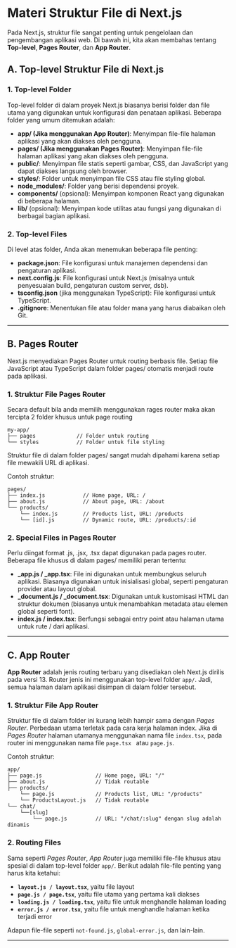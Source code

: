 # Materi Struktur File di Next.js

Pada Next.js, struktur file sangat penting untuk pengelolaan dan pengembangan aplikasi web. Di bawah ini, kita akan membahas tentang **Top-level**, **Pages Router**, dan **App Router**.

## A. Top-level Struktur File di Next.js

### 1. Top-level Folder
Top-level folder di dalam proyek Next.js biasanya berisi folder dan file utama yang digunakan untuk konfigurasi dan penataan aplikasi. Beberapa folder yang umum ditemukan adalah:

- **app/ (Jika menggunakan App Router)**: Menyimpan file-file halaman aplikasi yang akan diakses oleh pengguna.
- **pages/ (Jika menggunakan Pages Router)**: Menyimpan file-file halaman aplikasi yang akan diakses oleh pengguna.
- **public/**: Menyimpan file statis seperti gambar, CSS, dan JavaScript yang dapat diakses langsung oleh browser.
- **styles/**: Folder untuk menyimpan file CSS atau file styling global.
- **node_modules/**: Folder yang berisi dependensi proyek.
- **components/** (opsional): Menyimpan komponen React yang digunakan di beberapa halaman.
- **lib/** (opsional): Menyimpan kode utilitas atau fungsi yang digunakan di berbagai bagian aplikasi.

### 2. Top-level Files
Di level atas folder, Anda akan menemukan beberapa file penting:

- **package.json**: File konfigurasi untuk manajemen dependensi dan pengaturan aplikasi.
- **next.config.js**: File konfigurasi untuk Next.js (misalnya untuk penyesuaian build, pengaturan custom server, dsb).
- **tsconfig.json** (jika menggunakan TypeScript): File konfigurasi untuk TypeScript.
- **.gitignore**: Menentukan file atau folder mana yang harus diabaikan oleh Git.

---

## B. Pages Router

Next.js menyediakan Pages Router untuk routing berbasis file. Setiap file JavaScript atau TypeScript dalam folder pages/ otomatis menjadi route pada aplikasi.

### 1. Struktur File Pages Router
Secara default bila anda memilih menggunakan rages router maka akan tercipta 2 folder khusus untuk page routing
```text
my-app/
├── pages             // Folder untuk routing
└── styles            // Folder untuk file styling
```

Struktur file di dalam folder pages/ sangat mudah dipahami karena setiap file mewakili URL di aplikasi.

Contoh struktur:

```text
pages/
├── index.js            // Home page, URL: /
├── about.js            // About page, URL: /about
└── products/
    └── index.js        // Products list, URL: /products
    └── [id].js         // Dynamic route, URL: /products/:id
```

### 2. Special Files in Pages Router
Perlu diingat format .js, .jsx, .tsx dapat digunakan pada pages router.
Beberapa file khusus di dalam pages/ memiliki peran tertentu:

- **_app.js / _app.tsx**: File ini digunakan untuk membungkus seluruh aplikasi. Biasanya digunakan untuk inisialisasi global, seperti pengaturan provider atau layout global.
- **_document.js / _document.tsx**: Digunakan untuk kustomisasi HTML dan struktur dokumen (biasanya untuk menambahkan metadata atau elemen global seperti font).
- **index.js / index.tsx**: Berfungsi sebagai entry point atau halaman utama untuk rute / dari aplikasi.

---

## C. App Router

**App Router** adalah jenis routing terbaru yang disediakan oleh Next.js dirilis pada versi 13. Router jenis ini menggunakan top-level folder `app/`. Jadi, semua halaman dalam aplikasi disimpan di dalam folder tersebut.

### 1. **Struktur File App Router**
Struktur file di dalam folder ini kurang lebih hampir sama dengan _Pages Router_. Perbedaan utama terletak pada cara kerja halaman index. Jika di _Pages Router_ halaman utamanya menggunakan nama file `index.tsx`, pada router ini menggunakan nama file `page.tsx ` atau `page.js`.

Contoh struktur:

```text
app/
├── page.js                 // Home page, URL: "/"
├── about.js                // Tidak routable
├── products/
    └── page.js             // Products list, URL: "/products"
    └── ProductsLayout.js   // Tidak routable
└── chat/
    └──[slug]
        └── page.js         // URL: "/chat/:slug" dengan slug adalah dinamis
```

### 2. **Routing Files**
Sama seperti _Pages Router_, _App Router_ juga memiliki file-file khusus atau spesial di dalam top-level folder `app/`. Berikut adalah file-file penting yang harus kita ketahui:

- **`layout.js / layout.tsx`**, yaitu file layout
- **`page.js / page.tsx`**, yaitu file utama yang pertama kali diakses
- **`loading.js / loading.tsx`**, yaitu file untuk menghandle halaman loading
- **`error.js / error.tsx`**, yaitu file untuk menghandle halaman ketika terjadi error

Adapun file-file seperti `not-found.js`, `global-error.js`, dan lain-lain.

---
